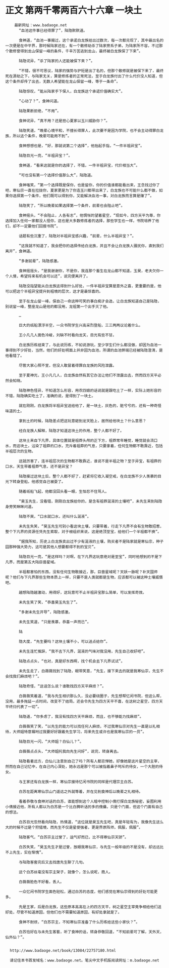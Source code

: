 # 正文 第两千零两百六十六章 一块土
        最新网址：www.badaoge.net
          “血池这件事已经得罪了”，陆隐默默道。
      
          食神道，“血池一事揭过，这个承诺白龙族给出过数次，每一次都兑现了，其中最出名的一次便是在中平界，那时候陆家还在，有一个散修劫杀了陆家旁系子弟，为陆家所不容，不过那个散修曾得到龙山保留一峰的条件，千辛万苦逃到龙山，最终被白龙族保了下来”。
      
          陆隐诧异，“杀了陆家的人还能被保下来？”。
      
          “不错，很不可思议，陆家的强势与护短是出了名的，但那个散修就是被保下来了，最终死在源劫之下，与陆家无关，算是修炼者的正常死法，至于白龙族付出了什么代价没人知道，但这个条件却传了出去，无数人希望能在龙山保留一峰，等于一条命”。
      
          陆隐惊叹，“能从陆家手下保人，白龙族这个承诺价值确实大”。
      
          “心动了？”，食神问道。
      
          陆隐果断拒绝，“不用”。
      
          食神诧异，“真不用？还是担心夏家以玉川威胁你？”。
      
          陆隐笑道，“晚辈心境平和，不擅长得罪人，此次要不是因为学院，也不会主动得罪白龙族，所以这个条件，晚辈可能用不到”。
      
          食神想想也是，“好，那就说第二个选择”，他抬起手指，“一件半祖异宝”。
      
          陆隐目光一亮，“半祖异宝？”。
      
          食神道，“看来这就是你的选择了，不错，一件半祖异宝，代价相当大”。
      
          “可也没有第一个选择价值那么大”，陆隐道。
      
          食神嗤笑，“第一个选择既是保你，也是留你，你的价值谁都能看出来，王念找过你了吧，寒仙宗一直在拉拢你，夏家更是为了你连玉川都带出来了，白龙族也不可能什么都不做，如果你选择第一个条件，他们既可以得到你，又能解决血池一事，对白龙族而言算是赚了”。
      
          陆隐笑了，“所以晚辈如果选择第一个条件，前辈也会阻止吧”。
      
          食神摇头，“不会阻止，人各有志”，他惆怅的望着星空，“现如今，四方天平为尊，你选择加入任何一家都没人怪你，这也是大多数修炼者的选择，那些学生也一样，书院培养了他们，却不一定要他们回报书院”。
      
          话题有些沉重了，陆隐对半祖异宝感兴趣，“前辈，什么半祖异宝？”。
      
          “这我就不知道了，我会把你的选择传给白龙族，并且不会让白龙族人骚扰你，直到我们离开”，食神道。
      
          “多谢前辈”，陆隐感激。
      
          食神摇摇头，“是我谢谢你，不是你，我连那个畜生在龙山都不知道，玉昊，老夫欠你一个人情，希望将来有机会可以还”，说完便离开了。
      
          陆隐没指望能从白龙族这得到什么好处，一件半祖异宝算是意外之喜，更重要的是，他可以把这个半祖异宝提升到祖境的层次，这才是最惊喜的。
      
          至于在龙山留一峰，保自己一命这种可笑的事白痴才会选，让白龙族知道自己是陆隐，别说留一峰，整座龙山是他的都没用，龙祖第一个出手灭了他。
      
          …
      
          巨大的纸船漂浮半空，一众书院学生兴高采烈登船，三三两两议论着什么。
      
          王小凡几人面色冷峻，刘缺不时看向龙天，目光有些不甘。
      
          白龙族历练结束了，与此说历练，不如说游玩，至少学生们什么都没做，却因为血池一事得到不少好处，当然，他们的好处明面上并非因为血池，所谓的血池弊端已经被陆隐澄清，是他看错了。
      
          尽管大家心照不宣，但没人敢冒着得罪白龙族的风险泄露。
      
          至于夏神光，王小凡几人，白龙族自然有其它办法让他们不泄露出去，然而四方天平必然会知晓。
      
          陆隐神色怪异，不知道怎么形容，用农四娘的话说就是跟吃土了一样，实际上她形容的不错，陆隐确实吃土了，准确的说，是得到了一块土。
      
          就在刚刚，白龙族将半祖异宝送给他了，是一块土，灰色的，脏兮兮的，还有一种奇怪味道的土。
      
          拿到土的时候，陆隐差点把这玩意砸到龙天脸上，居然给他块土？什么意思？
      
          经白龙族人解释，陆隐才知道这块土的作用，整个人都不好了。
      
          这块土来自下凡界，具体位置就是祖莽头颅的正下方，祖莽常年睡觉，睡觉就会流口水，而这块土，沾染了祖莽的口水，充斥着祖莽的气息，只要拿着，任何生物都不敢靠近，包括半祖层次的生物。
      
          这就厉害了，连半祖层次的生物都不敢靠近，谁说不是半祖之物？至于异宝，有祖莽的口水，天生带着祖莽气息，还不是异宝？
      
          陆隐接过这块土后，整个人都不好了，赶紧将它收入凝空戒，在白龙族不少人羡慕的目光下转身登船，他感觉自己被耍了。
      
          随着纸船飞起，他都没回头看一眼，生怕忍不住骂人。
      
          “昊玉先生，没看错，刚刚白龙族给你的，是含有祖莽涎液的土壤吧”，未先生来到陆隐身旁笑眯眯问道。
      
          陆隐不爽，“口水就口水，还叫什么涎液”。
      
          未先生失笑，“昊玉先生可别小看这块土壤，只要带着，行走下凡界不会有生物敢招惹，整个下凡界的资源任凭先生索取，对于根组织来说，这是绝顶至宝，给他们一个半祖都不换”。
      
          “据我所知，历史上白龙族卖出过不少有涎液的土壤，购买者不是陆家就是寒仙宗，种子园那种强大势力，这可是其他人想要都得不到的宝贝”。
      
          陆隐目光一亮，“是这样吗？对啊，在下凡界这玩意绝对是至宝”，同时他想到的不是下凡界，而是第五大陆巨兽星域。
      
          半祖都害怕的东西，没有任何生物敢接近，那，巨兽星域呢？天妖一脉呢？补天国师呢？他们与下凡界那些生物本质上一样，只要不是人类就都是生物，应该都可以被这种土壤威慑吧。
      
          越想陆隐越激动，用得好，这玩意可不止半祖异宝那么简单，可以发挥奇效。
      
          未先生笑了笑，“恭喜昊玉先生了”。
      
          “多谢未先生开导”，陆隐感激。
      
          未先生笑道，“只是羡慕，恭喜一声而已”。
      
          陆
      
          隐大度，“先生要吗？这块土壤不小，可以送点给你”。
      
          未先生连忙推辞，“我不去下凡界，涎液的气味对我没用，先生自己收好吧”。
      
          陆隐点点头，“也对，真是好东西啊，找个机会去下凡界试试”。
      
          未先生走了，白薇薇找到了陆隐，眼带笑意，“先生，接下来去的就是我寒仙宗，先生不会找我们麻烦吧？”。
      
          陆隐奇怪，“这话怎么说？谁敢找四方天平麻烦？”。
      
          白薇薇笑着道，“我与先生相识那么久，没必要绕圈子，先生想帮忆闲书院，但这么帮，没用，最多拖延一点时间，改变不了结局，还会令先生为四方天平不喜，在这树之星空，四方天平终归代表了一切”。
      
          陆隐道，“你多虑了，我没有找四方天平麻烦，而且，也不够能力找麻烦”。
      
          白薇薇笑了笑，“以先生的能力可以找任何人麻烦，不过我寒仙宗对先生一直是以礼相待，大师姐特意嘱咐过我要好好跟着先生学习，将来先生或许也是我寒仙宗的一员”。
      
          陆隐目光一闪，“大师姐？白仙儿？”。
      
          白薇薇点点头，“大师姐托我向先生问好”，说完，转身离去。
      
          陆隐看着远方，白仙儿注意到自己了吗？所有人都忌惮她，好像她是这片星空的主宰，然而在自己记忆中，在自己内心深处，她永远是那个可以被指着鼻子呵斥的侍女，一个大胆的侍女。
      
          与王家还有白龙族一样，寒仙宗接待忆闲书院的同样是代理宗主白苏。
      
          白苏在距离寒仙宗山门遥远之外就等着，并在见到食神后以晚辈之礼相待。
      
          看着恭敬与食神对话的白苏，谁能想到这个人暗中控制小倩打探白龙族秘密，妄图利用小倩接近他，所有人都以为白苏是一个比白腾听话的多的傀儡，只是个门面，但这个门面有自己的想法。
      
          白苏目光忽然看向陆隐，热情道，“这位就是昊玉先生吧，真是年轻有为，我像先生这么大的时候不过是个狩猎境，而先生不仅是星使强者，更是界原阵师，佩服，佩服”。
      
          陆隐客气，“白苏宗主过誉了，运气好而已，比不得寒仙宗天骄”。
      
          白苏失笑，“昊玉先生才是过誉，放眼我寒仙宗，与先生一般年级的不是没有，却远远比不上先生，实在惭愧”。
      
          与陆隐客套完后又去找唐先生聊了几句。
      
          这个白苏丝毫没有宗主架子，就像个，怎么说呢，商人。
      
          白薇薇脸色不好看，丢人。
      
          一众忆闲书院学生面色轻松，通过白苏的态度，他们感觉在寒仙宗得到的好处可能更多。
      
          先是王家，后是白龙族，这些原本高高在上的四方天平，树之星空主宰竟争相给他们送好处，尽管不知道原因，但他们也不需要知道原因，有好处拿就是了。
      
          食神不耐烦，“白苏宗主，不知寒仙宗准备了什么历练给这些小家伙？”。
      
          白苏恰好在与未先生客套，听了食神的话，转身恭敬回道，“不知前辈可了解，天外天，仙外仙？”。
      
      
      http://www.badaoge.net/book/13084/22757180.html
      
      请记住本书首发域名：www.badaoge.net。笔尖中文手机版阅读网址：m.badaoge.net